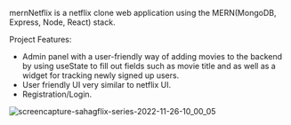 mernNetflix is a netflix clone web application using the MERN(MongoDB, Express, Node, React) stack.

Project Features:
* Admin panel with a user-friendly way of adding movies to the backend by using useState to fill out fields such as movie title and as well as a widget for tracking newly signed up users.
* User friendly UI very similar to netflix UI.
* Registration/Login.


![screencapture-sahagflix-series-2022-11-26-10_00_05](https://user-images.githubusercontent.com/89553922/204102636-6c562446-1519-4246-a91a-27151686da6e.png)
